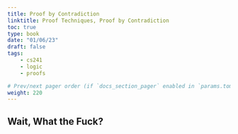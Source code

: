 ```yaml
---
title: Proof by Contradiction
linktitle: Proof Techniques, Proof by Contradiction
toc: true
type: book
date: "01/06/23"
draft: false
tags:
    - cs241
    - logic
    - proofs

# Prev/next pager order (if `docs_section_pager` enabled in `params.toml`)
weight: 220
---
```


## Wait, What the Fuck?

